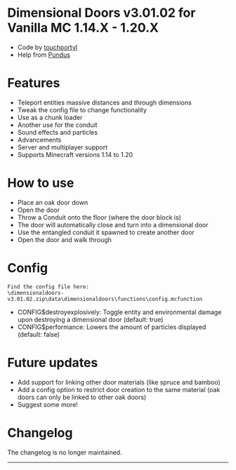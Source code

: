 # Dimensional Doors v3.01.02 for Vanilla MC 1.14.X - 1.20.X
- Code by [touchportyl](https://github.com/touchportyl/)
- Help from [Pundus](https://github.com/pundus/)

# Features
- Teleport entities massive distances and through dimensions
- Tweak the config file to change functionality
- Use as a chunk loader
- Another use for the conduit
- Sound effects and particles
- Advancements
- Server and multiplayer support
- Supports Minecraft versions 1.14 to 1.20

# How to use
- Place an oak door down
- Open the door
- Throw a Conduit onto the floor (where the door block is)
- The door will automatically close and turn into a dimensional door
- Use the entangled conduit it spawned to create another door
- Open the door and walk through

# Config
```
Find the config file here:
\dimensionaldoors-v3.01.02.zip\data\dimensionaldoors\functions\config.mcfunction
```
- CONFIG$destroyexplosively: Toggle entity and environmental damage upon destroying a dimensional door (default: true)
- CONFIG$performance: Lowers the amount of particles displayed (default: false)

# Future updates
- Add support for linking other door materials (like spruce and bamboo)
- Add a config option to restrict door creation to the same material (oak doors can only be linked to other oak doors)
- Suggest some more!

# Changelog
The changelog is no longer maintained.


---
